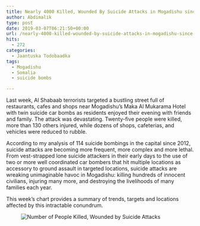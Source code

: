 ```yaml
---
title: Nearly 4000 Killed, Wounded By Suicide Attacks in Mogadishu since 2012
author: Abdimalik
type: post
date: 2019-03-07T06:21:50+00:00
url: /nearly-4000-killed-wounded-by-suicide-attacks-in-mogadishu-since-2012/
hits:
  - 272
categories:
  - Jaantuska Todobaadka
tags:
  - Mogadishu
  - Somalia
  - suicide bombs

---
```

 

Last week, Al Shabaab terrorists targeted a bustling street full of restaurants, cafes and shops near Mogadishu&#8217;s Maka Al Mukarama Hotel with twin suicide car bombs as residents enjoyed their evening with friends and family. The attack was devastating. Twenty-five people were killed, more than 130 others injured, while dozens of shops, cafeterias, and vehicles were reduced to rubble. 

According to my analysis of 114 suicide bombings in the capital since 2012, suicide attacks are becoming more frequent, more complex and more lethal. From vest-strapped lone suicide attackers in their early days to the use of two or more well coordinated car bombers that hit multiple locations as accessory to ground assault in targeted locations, suicide attacks are wreaking unimaginable havoc in Mogadishu: killing hundreds of innocent civilians, injuring many more, and destroying the livelihoods of many families each year. 

This week&#8217;s chart provides a summary of trends, targets and locations affected by this intractable conundrum. <figure class="wp-block-image">

![Number of People Killed, Wounded by Suicide Attacks](/suicide_attacks_Mogadishu.png)